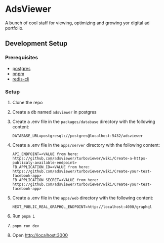 # AdsViewer

A bunch of cool staff for viewing, optimizing and growing yor digital ad portfolio.

## Development Setup

### Prerequisites

- [postgres](https://www.postgresql.org/download/)
- [pnpm](https://pnpm.io/installation)
- [redis-cli](https://redis.io/docs/latest/operate/oss_and_stack/install/install-redis/)

### Setup

1. Clone the repo
2. Create a db named `adsviewer` in postgres
3. Create a .env file in the `packages/database` directory with the following content:
   ```env
   DATABASE_URL=postgresql://postgres@localhost:5432/adsviewer
   ```
4. Create a .env file in the `apps/server` directory with the following content:

   ```env
   API_ENDPOINT=<VALUE from here: https://github.com/adsviewer/turboviewer/wiki/Create-a-https-publicaly-available-endpoint>
   FB_APPLICATION_ID=<VALUE from here: https://github.com/adsviewer/turboviewer/wiki/Create-your-test-facebook-app>
   FB_APPLICATION_SECRET=<VALUE from here: https://github.com/adsviewer/turboviewer/wiki/Create-your-test-facebook-app>
   ```

5. Create a .env file in the `apps/web` directory with the following content:

   ```env
   NEXT_PUBLIC_REAL_GRAPHQL_ENDPOINT=http://localhost:4000/graphql
   ```

6. Run `pnpm i`
7. `pnpm run dev`
8. Open [http://localhost:3000](http://localhost:3000)
